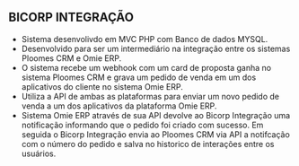 ## BICORP INTEGRAÇÃO

- Sistema desenvolivdo em MVC PHP com Banco de dados MYSQL. 
- Desenvolvido para ser um intermediário na integração entre os sistemas Ploomes CRM e Omie ERP.
- O sistema recebe um webhook com um card de proposta ganha no sistema Ploomes CRM e grava um pedido de venda em um dos aplicativos do cliente no sistema Omie ERP.
- Utiliza a API de ambas as plataformas para enviar um novo pedido de venda a um dos aplicativos da plataforma Omie ERP. 
- Sistema Omie ERP através de sua API devolve ao Bicorp Integração uma notificação informando que o pedido foi criado com sucesso. Em seguida o Bicorp Integração envia ao Ploomes CRM via API a notifcação com o número do pedido e salva no historico de interações entre os usuários.
